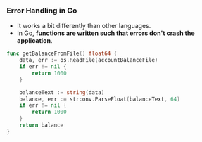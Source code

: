 ### Error Handling in Go

- It works a bit differently than other languages.
- In Go, **functions are written such that errors don't crash the application**.

```go
func getBalanceFromFile() float64 {
	data, err := os.ReadFile(accountBalanceFile)
	if err != nil {
		return 1000
	}

	balanceText := string(data)
	balance, err := strconv.ParseFloat(balanceText, 64)
	if err != nil {
		return 1000
	}
	return balance
}
```
